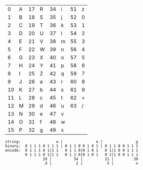|     |     |     |     |     |     |     |     |
| --- | --- | --- | --- | --- | --- | --- | --- |
| 0   | A   | 17  | R   | 34  | i   | 51  | z   |
| 1   | B   | 18  | S   | 35  | j   | 52  | 0   |
| 2   | C   | 19  | T   | 36  | k   | 53  | 1   |
| 3   | D   | 20  | U   | 37  | l   | 54  | 2   |
| 4   | E   | 21  | V   | 38  | m   | 55  | 3   |
| 5   | F   | 22  | W   | 39  | n   | 56  | 4   |
| 6   | G   | 23  | X   | 40  | o   | 57  | 5   |
| 7   | H   | 24  | Y   | 41  | p   | 58  | 6   |
| 8   | I   | 25  | Z   | 42  | q   | 59  | 7   |
| 9   | J   | 26  | a   | 43  | r   | 60  | 8   |
| 10  | K   | 27  | b   | 44  | s   | 61  | 9   |
| 11  | L   | 28  | c   | 45  | t   | 62  | +   |
| 12  | M   | 29  | d   | 46  | u   | 63  | /   |
| 13  | N   | 30  | e   | 47  | v   |     |     |
| 14  | O   | 31  | f   | 48  | w   |     |     |
| 15  | P   | 32  | g   | 49  | x   |     |     |

```plaintext
string:                w |               e |               g
binary:  0 1 1 1 0 1 1 1 | 0 1 1 0 0 1 0 1 | 0 1 1 0 0 1 1 1
encode:  0 1 1 1 0 1|1 1   0 1 1 0|0 1 0 1   0 1|1 0 0 1 1 1
         0 1 1 1 0 1|1 1   0 1 1 0|0 1 0 1   0 1|1 0 0 1 1 1
                 29 |          54 |          21 |         39
                  d |           2 |           V |          n

```
